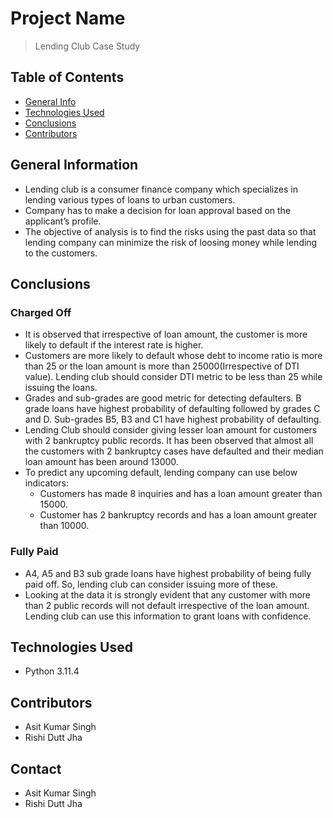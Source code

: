 # Project Name
> Lending Club Case Study


## Table of Contents
* [General Info](#general-information)
* [Technologies Used](#technologies-used)
* [Conclusions](#conclusions)
* [Contributors](#Contributors)

<!-- You can include any other section that is pertinent to your problem -->

## General Information
- Lending club is a consumer finance company which specializes in lending various types of loans to urban customers.
- Company has to make a decision for loan approval based on the applicant’s profile.
- The objective of analysis is to find the risks using the past data so that lending company can minimize the risk of loosing money  while lending to the customers.

<!-- You don't have to answer all the questions - just the ones relevant to your project. -->

## Conclusions
### Charged Off
- It is observed  that irrespective of loan amount, the customer is more likely to default if the interest rate is higher.
- Customers are more likely to default whose debt to income ratio is more than 25 or the loan amount is more than 25000(Irrespective of DTI value). Lending club should consider DTI metric to be less than 25 while issuing the loans.
- Grades and sub-grades are good metric for detecting defaulters. B grade loans have highest probability of defaulting followed by grades C and D. Sub-grades B5, B3 and C1 have highest probability of defaulting.
- Lending Club should consider giving lesser loan amount for customers with 2 bankruptcy public records. It has been observed that almost all the customers with 2 bankruptcy cases have defaulted and their median loan amount has been around 13000.
- To predict any upcoming default, lending company can use below indicators:
    - Customers has made 8 inquiries and has a loan amount greater than 15000.
    - Customer has 2 bankruptcy records and has a loan amount greater than 10000.

### Fully Paid
- A4, A5 and B3 sub grade loans have highest probability of being fully paid off. So, lending club can consider issuing more of these.
- Looking at the data it is strongly evident that any customer with more than 2 public records will not default irrespective of the loan amount. Lending club can use this information to grant loans with confidence.



<!-- You don't have to answer all the questions - just the ones relevant to your project. -->


## Technologies Used
- Python 3.11.4

<!-- As the libraries versions keep on changing, it is recommended to mention the version of library used in this project -->

## Contributors

- Asit Kumar Singh
- Rishi Dutt Jha


## Contact
- Asit Kumar Singh
- Rishi Dutt Jha


<!-- Optional -->
<!-- ## License -->
<!-- This project is open source and available under the [... License](). -->

<!-- You don't have to include all sections - just the one's relevant to your project -->
